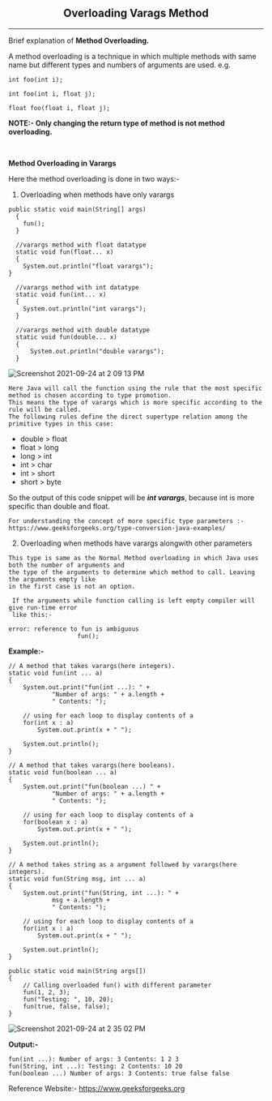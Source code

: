 <h2 align="center"> Overloading Varags Method </h2>
<hr>


Brief explanation of **Method Overloading.**

A method overloading is a technique in which multiple methods with same name but different types and numbers of arguments are used.
e.g. 
    
    int foo(int i);
    
    int foo(int i, float j);
    
    float foo(float i, float j);

**NOTE:- Only changing the return type of method is not method overloading.**

<br/>

**Method Overloading in Varargs**

Here the method overloading is done in two ways:- 
  
  1. Overloading when methods have only varargs
     
    public static void main(String[] args)
	  {
	  	fun();
	  }

	  //varargs method with float datatype
	  static void fun(float... x)
	  {
	  	System.out.println("float varargs");
  	}
	
	  //varargs method with int datatype
	  static void fun(int... x)
	  {
	  	System.out.println("int varargs");
	  }
	
	  //varargs method with double datatype
	  static void fun(double... x)
	  {
		  System.out.println("double varargs");
	  }
	  
   ![Screenshot 2021-09-24 at 2 09 13 PM](https://user-images.githubusercontent.com/70788113/134648966-6eb99a3c-32fc-47c3-b396-d8f6814090a3.png)
	  
  
    Here Java will call the function using the rule that the most specific method is chosen according to type promotion.    
    This means the type of varargs which is more specific according to the rule will be called.    
    The following rules define the direct supertype relation among the primitive types in this case:
    
   <ul>
    
   <li>double > float</li>
    
   <li>float > long</li>
    
   <li>long > int</li>
    
   <li>int > char</li>
    
   <li>int > short</li>
    
   <li>short > byte</li>
   
   </ul>
    
    
   So the output of this code snippet will be **_int varargs_**, because int is more specific than double and float.
    
    For understanding the concept of more specific type parameters :- https://www.geeksforgeeks.org/type-conversion-java-examples/
  
  
  2. Overloading when methods have varargs alongwith other parameters
      
    This type is same as the Normal Method overloading in which Java uses both the number of arguments and 
    the type of the arguments to determine which method to call. Leaving the arguments empty like 
    in the first case is not an option.
     
     If the arguments while function calling is left empty compiler will give run-time error 
     like this:-
   ```  
   error: reference to fun is ambiguous
		              fun();
   ````
	
 **Example:-**

	// A method that takes varargs(here integers).
	static void fun(int ... a)
	{
		System.out.print("fun(int ...): " +
				"Number of args: " + a.length +
				" Contents: ");
		
		// using for each loop to display contents of a
		for(int x : a)
			System.out.print(x + " ");
		
		System.out.println();
	}
	
	// A method that takes varargs(here booleans).
	static void fun(boolean ... a)
	{
		System.out.print("fun(boolean ...) " +
				"Number of args: " + a.length +
				" Contents: ");
		
		// using for each loop to display contents of a
		for(boolean x : a)
			System.out.print(x + " ");
		
		System.out.println();
	}
	
	// A method takes string as a argument followed by varargs(here integers).
	static void fun(String msg, int ... a)
	{
		System.out.print("fun(String, int ...): " +
				msg + a.length +
				" Contents: ");
		
		// using for each loop to display contents of a
		for(int x : a)
			System.out.print(x + " ");
		
		System.out.println();
	}
	
	public static void main(String args[])
	{
		// Calling overloaded fun() with different parameter
		fun(1, 2, 3);
		fun("Testing: ", 10, 20);
		fun(true, false, false);
	}
	
![Screenshot 2021-09-24 at 2 35 02 PM](https://user-images.githubusercontent.com/70788113/134649136-da1acf5c-7cb8-4246-8954-71ade4753112.png)
  

**Output:-**

    fun(int ...): Number of args: 3 Contents: 1 2 3 
    fun(String, int ...): Testing: 2 Contents: 10 20 
    fun(boolean ...) Number of args: 3 Contents: true false false
    

 
 Reference Website:- https://www.geeksforgeeks.org
